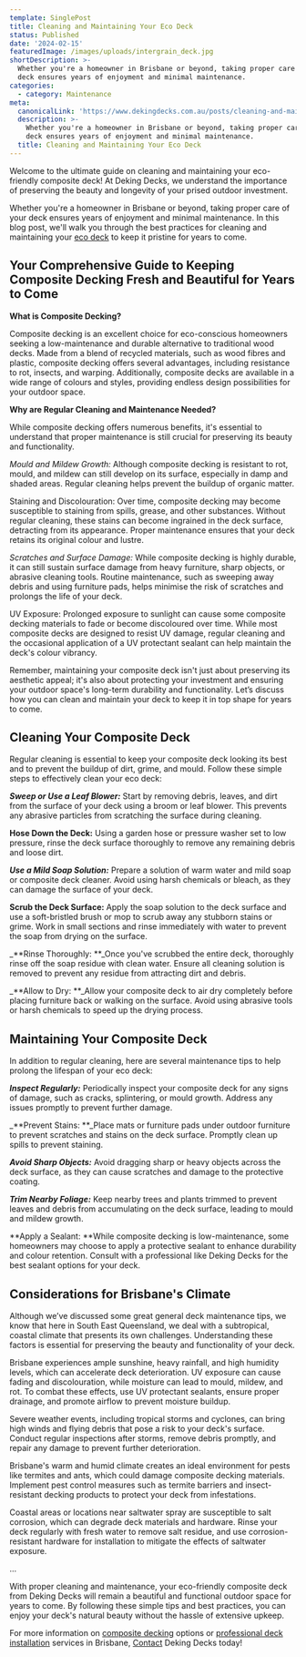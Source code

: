 ```yaml
---
template: SinglePost
title: Cleaning and Maintaining Your Eco Deck
status: Published
date: '2024-02-15'
featuredImage: /images/uploads/intergrain_deck.jpg
shortDescription: >-
  Whether you're a homeowner in Brisbane or beyond, taking proper care of your
  deck ensures years of enjoyment and minimal maintenance. 
categories:
  - category: Maintenance
meta:
  canonicalLink: 'https://www.dekingdecks.com.au/posts/cleaning-and-maintaining-your-eco-deck/'
  description: >-
    Whether you're a homeowner in Brisbane or beyond, taking proper care of your
    deck ensures years of enjoyment and minimal maintenance. 
  title: Cleaning and Maintaining Your Eco Deck
---
```

Welcome to the ultimate guide on cleaning and maintaining your eco-friendly composite deck! At Deking Decks, we understand the importance of preserving the beauty and longevity of your prised outdoor investment. 

Whether you're a homeowner in Brisbane or beyond, taking proper care of your deck ensures years of enjoyment and minimal maintenance. In this blog post, we'll walk you through the best practices for cleaning and maintaining your [eco deck](https://www.dekingdecks.com.au/services/eco-decking/) to keep it pristine for years to come.

## Your Comprehensive Guide to Keeping Composite Decking Fresh and Beautiful for Years to Come

**What is Composite Decking?**

Composite decking is an excellent choice for eco-conscious homeowners seeking a low-maintenance and durable alternative to traditional wood decks. Made from a blend of recycled materials, such as wood fibres and plastic, composite decking offers several advantages, including resistance to rot, insects, and warping. Additionally, composite decks are available in a wide range of colours and styles, providing endless design possibilities for your outdoor space.

**Why are Regular Cleaning and Maintenance Needed?**

While composite decking offers numerous benefits, it's essential to understand that proper maintenance is still crucial for preserving its beauty and functionality. 

_Mould and Mildew Growth:_ Although composite decking is resistant to rot, mould, and mildew can still develop on its surface, especially in damp and shaded areas. Regular cleaning helps prevent the buildup of organic matter.

Staining and Discolouration: Over time, composite decking may become susceptible to staining from spills, grease, and other substances. Without regular cleaning, these stains can become ingrained in the deck surface, detracting from its appearance. Proper maintenance ensures that your deck retains its original colour and lustre.

_Scratches and Surface Damage:_ While composite decking is highly durable, it can still sustain surface damage from heavy furniture, sharp objects, or abrasive cleaning tools. Routine maintenance, such as sweeping away debris and using furniture pads, helps minimise the risk of scratches and prolongs the life of your deck.

UV Exposure: Prolonged exposure to sunlight can cause some composite decking materials to fade or become discoloured over time. While most composite decks are designed to resist UV damage, regular cleaning and the occasional application of a UV protectant sealant can help maintain the deck's colour vibrancy.

Remember, maintaining your composite deck isn't just about preserving its aesthetic appeal; it's also about protecting your investment and ensuring your outdoor space's long-term durability and functionality. Let’s discuss how you can clean and maintain your deck to keep it in top shape for years to come. 

## **Cleaning Your Composite Deck**

Regular cleaning is essential to keep your composite deck looking its best and to prevent the buildup of dirt, grime, and mould. Follow these simple steps to effectively clean your eco deck:

_**Sweep or Use a Leaf Blower:**_ Start by removing debris, leaves, and dirt from the surface of your deck using a broom or leaf blower. This prevents any abrasive particles from scratching the surface during cleaning.

**Hose Down the Deck:** Using a garden hose or pressure washer set to low pressure, rinse the deck surface thoroughly to remove any remaining debris and loose dirt.

_**Use a Mild Soap Solution:**_ Prepare a solution of warm water and mild soap or composite deck cleaner. Avoid using harsh chemicals or bleach, as they can damage the surface of your deck.

**Scrub the Deck Surface:** Apply the soap solution to the deck surface and use a soft-bristled brush or mop to scrub away any stubborn stains or grime. Work in small sections and rinse immediately with water to prevent the soap from drying on the surface.

_**Rinse Thoroughly: **_Once you've scrubbed the entire deck, thoroughly rinse off the soap residue with clean water. Ensure all cleaning solution is removed to prevent any residue from attracting dirt and debris.

_**Allow to Dry: **_Allow your composite deck to air dry completely before placing furniture back or walking on the surface. Avoid using abrasive tools or harsh chemicals to speed up the drying process.

## Maintaining Your Composite Deck

In addition to regular cleaning, here are several maintenance tips to help prolong the lifespan of your eco deck:

_**Inspect Regularly:**_ Periodically inspect your composite deck for any signs of damage, such as cracks, splintering, or mould growth. Address any issues promptly to prevent further damage.

_**Prevent Stains: **_Place mats or furniture pads under outdoor furniture to prevent scratches and stains on the deck surface. Promptly clean up spills to prevent staining.

**_Avoid Sharp Objects:_** Avoid dragging sharp or heavy objects across the deck surface, as they can cause scratches and damage to the protective coating.

**_Trim Nearby Foliage:_** Keep nearby trees and plants trimmed to prevent leaves and debris from accumulating on the deck surface, leading to mould and mildew growth.

**Apply a Sealant: **While composite decking is low-maintenance, some homeowners may choose to apply a protective sealant to enhance durability and colour retention. Consult with a professional like Deking Decks for the best sealant options for your deck.

## Considerations for Brisbane's Climate

Although we’ve discussed some great general deck maintenance tips, we know that here in South East Queensland, we deal with a subtropical, coastal climate that presents its own challenges. Understanding these factors is essential for preserving the beauty and functionality of your deck. 

Brisbane experiences ample sunshine, heavy rainfall, and high humidity levels, which can accelerate deck deterioration. UV exposure can cause fading and discolouration, while moisture can lead to mould, mildew, and rot. To combat these effects, use UV protectant sealants, ensure proper drainage, and promote airflow to prevent moisture buildup.

Severe weather events, including tropical storms and cyclones, can bring high winds and flying debris that pose a risk to your deck's surface. Conduct regular inspections after storms, remove debris promptly, and repair any damage to prevent further deterioration.

Brisbane's warm and humid climate creates an ideal environment for pests like termites and ants, which could damage composite decking materials. Implement pest control measures such as termite barriers and insect-resistant decking products to protect your deck from infestations.

Coastal areas or locations near saltwater spray are susceptible to salt corrosion, which can degrade deck materials and hardware. Rinse your deck regularly with fresh water to remove salt residue, and use corrosion-resistant hardware for installation to mitigate the effects of saltwater exposure.

…

With proper cleaning and maintenance, your eco-friendly composite deck from Deking Decks will remain a beautiful and functional outdoor space for years to come. By following these simple tips and best practices, you can enjoy your deck's natural beauty without the hassle of extensive upkeep. 

For more information on [composite decking](https://www.dekingdecks.com.au/services/eco-decking/)  options or [professional deck installation](https://www.dekingdecks.com.au/services/timber-decks/) services in Brisbane, [Contact](https://www.dekingdecks.com.au/contact/) Deking Decks today!
